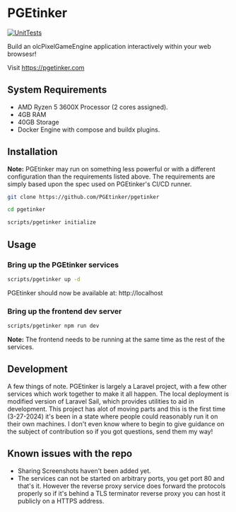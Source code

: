 # PGEtinker
[![UnitTests](https://github.com/PGEtinker/pgetinker/actions/workflows/unit-tests.yml/badge.svg)](https://github.com/PGEtinker/pgetinker/actions/workflows/unit-tests.yml)

Build an olcPixelGameEngine application interactively within your web browsesr!

Visit https://pgetinker.com

## System Requirements
* AMD Ryzen 5 3600X Processor (2 cores assigned).
* 4GB RAM
* 40GB Storage
* Docker Engine with compose and buildx plugins.

## Installation
**Note:** PGEtinker may run on something less powerful or with
a different configuration than the requirements listed above.
The requirements are simply based upon the spec used on
PGEtinker's CI/CD runner.

```bash
git clone https://github.com/PGEtinker/pgetinker

cd pgetinker

scripts/pgetinker initialize
```

## Usage

### Bring up the PGEtinker services
```bash
scripts/pgetinker up -d
```
PGEtinker should now be available at: http://localhost

### Bring up the frontend dev server
```bash
scripts/pgetinker npm run dev
```
**Note:** The frontend needs to be running at the same time as the rest of the services. 

## Development

A few things of note. PGEtinker is largely a Laravel project, with a few other services which work together to make it all happen. The local deployment is modified version of Laravel Sail, which provides utilities to aid in development. This project has alot of moving parts and this is the first time (3-27-2024) it's been in a state where people could reasonably run it on their own machines. I don't even know where to begin to give guidance on the subject of contribution so if you got questions, send them my way!

## Known issues with the repo

* Sharing Screenshots haven't been added yet.
* The services can not be started on arbitrary ports, you get port 80 and that's it. However the reverse proxy service does forward the protocols properly so if it's behind a TLS terminator reverse proxy you can host it publicly on a HTTPS address.

